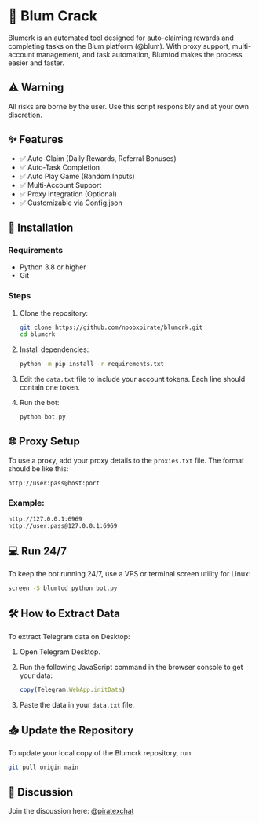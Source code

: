 # 🎉 Blum Crack

Blumcrk is an automated tool designed for auto-claiming rewards and completing tasks on the Blum platform (@blum). With proxy support, multi-account management, and task automation, Blumtod makes the process easier and faster.

## ⚠️ Warning

All risks are borne by the user. Use this script responsibly and at your own discretion.

## ✨ Features

- ✅ Auto-Claim (Daily Rewards, Referral Bonuses)
- ✅ Auto-Task Completion
- ✅ Auto Play Game (Random Inputs)
- ✅ Multi-Account Support
- ✅ Proxy Integration (Optional)
- ✅ Customizable via Config.json

## 🚀 Installation

### Requirements

- Python 3.8 or higher
- Git

### Steps

1. Clone the repository:

   ```bash
   git clone https://github.com/noobxpirate/blumcrk.git
   cd blumcrk
   ```

2. Install dependencies:

   ```bash
   python -m pip install -r requirements.txt
   ```

3. Edit the `data.txt` file to include your account tokens. Each line should contain one token.

4. Run the bot:

   ```bash
   python bot.py
   ```

## 🌐 Proxy Setup

To use a proxy, add your proxy details to the `proxies.txt` file. The format should be like this:

```
http://user:pass@host:port
```

### Example:

```
http://127.0.0.1:6969
http://user:pass@127.0.0.1:6969
```

## 💻 Run 24/7

To keep the bot running 24/7, use a VPS or terminal screen utility for Linux:

```bash
screen -S blumtod python bot.py
```

## 🛠️ How to Extract Data

To extract Telegram data on Desktop:

1. Open Telegram Desktop.
2. Run the following JavaScript command in the browser console to get your data:

   ```javascript
   copy(Telegram.WebApp.initData)
   ```

3. Paste the data in your `data.txt` file.

## 📥 Update the Repository

To update your local copy of the Blumcrk repository, run:

```bash
git pull origin main
```

## 💬 Discussion

Join the discussion here: [@piratexchat](https://t.me/piratexchat)

